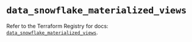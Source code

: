 # `data_snowflake_materialized_views`

Refer to the Terraform Registry for docs: [`data_snowflake_materialized_views`](https://registry.terraform.io/providers/snowflakedb/snowflake/1.2.1/docs/data-sources/materialized_views).

